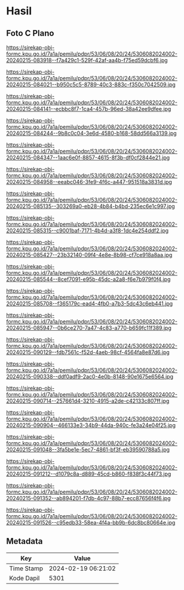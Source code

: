 # Hasil

## Foto C Plano

https://sirekap-obj-formc.kpu.go.id/7a1a/pemilu/pdpr/53/06/08/20/24/5306082024002-20240215-083918--f7a429c1-529f-42af-aa4b-f75ed59dcbf6.jpg

https://sirekap-obj-formc.kpu.go.id/7a1a/pemilu/pdpr/53/06/08/20/24/5306082024002-20240215-084021--b950c5c5-8789-40c3-883c-f350c7042509.jpg

https://sirekap-obj-formc.kpu.go.id/7a1a/pemilu/pdpr/53/06/08/20/24/5306082024002-20240215-084141--ecbbc8f7-1ca4-457b-96ed-38a42ee9dfee.jpg

https://sirekap-obj-formc.kpu.go.id/7a1a/pemilu/pdpr/53/06/08/20/24/5306082024002-20240215-084244--9b8c0c04-3e6d-4580-b168-58dd566a3139.jpg

https://sirekap-obj-formc.kpu.go.id/7a1a/pemilu/pdpr/53/06/08/20/24/5306082024002-20240215-084347--1aac6e0f-8857-4615-8f3b-df0cf2844e21.jpg

https://sirekap-obj-formc.kpu.go.id/7a1a/pemilu/pdpr/53/06/08/20/24/5306082024002-20240215-084958--eeabc046-3fe9-4f6c-a447-951518a3831d.jpg

https://sirekap-obj-formc.kpu.go.id/7a1a/pemilu/pdpr/53/06/08/20/24/5306082024002-20240215-085135--303269a0-eb28-4b84-b4bd-235ec6e1c997.jpg

https://sirekap-obj-formc.kpu.go.id/7a1a/pemilu/pdpr/53/06/08/20/24/5306082024002-20240215-085315--c9001baf-7171-4b4d-a3f8-1dc4e254ddf2.jpg

https://sirekap-obj-formc.kpu.go.id/7a1a/pemilu/pdpr/53/06/08/20/24/5306082024002-20240215-085427--23b32140-09f4-4e8e-8b98-cf7ce918a8aa.jpg

https://sirekap-obj-formc.kpu.go.id/7a1a/pemilu/pdpr/53/06/08/20/24/5306082024002-20240215-085544--8cef7091-e95b-45dc-a2a8-f6e7b979f0f4.jpg

https://sirekap-obj-formc.kpu.go.id/7a1a/pemilu/pdpr/53/06/08/20/24/5306082024002-20240215-085708--f365179c-ead4-4fb0-a7b3-5dc43c6eb441.jpg

https://sirekap-obj-formc.kpu.go.id/7a1a/pemilu/pdpr/53/06/08/20/24/5306082024002-20240215-085947--0b6ce270-7a47-4c83-a770-b659fc11f389.jpg

https://sirekap-obj-formc.kpu.go.id/7a1a/pemilu/pdpr/53/06/08/20/24/5306082024002-20240215-090129--fdb7561c-f52d-4aeb-98cf-4564fa8e87d6.jpg

https://sirekap-obj-formc.kpu.go.id/7a1a/pemilu/pdpr/53/06/08/20/24/5306082024002-20240215-090338--ddf0adf9-2ac0-4e0b-8148-90e1675e6564.jpg

https://sirekap-obj-formc.kpu.go.id/7a1a/pemilu/pdpr/53/06/08/20/24/5306082024002-20240215-090714--257661d4-3210-4915-a2de-c42133c807ff.jpg

https://sirekap-obj-formc.kpu.go.id/7a1a/pemilu/pdpr/53/06/08/20/24/5306082024002-20240215-090904--466133e3-34b9-44da-940c-fe3a24e04f25.jpg

https://sirekap-obj-formc.kpu.go.id/7a1a/pemilu/pdpr/53/06/08/20/24/5306082024002-20240215-091048--3fa5be1e-5ec7-4861-bf3f-eb39590788a5.jpg

https://sirekap-obj-formc.kpu.go.id/7a1a/pemilu/pdpr/53/06/08/20/24/5306082024002-20240215-091212--d1079c8a-d889-45cd-b860-f838f3c44f73.jpg

https://sirekap-obj-formc.kpu.go.id/7a1a/pemilu/pdpr/53/06/08/20/24/5306082024002-20240215-091352--ab894201-f7db-4c97-88b7-ecc87656f4f6.jpg

https://sirekap-obj-formc.kpu.go.id/7a1a/pemilu/pdpr/53/06/08/20/24/5306082024002-20240215-091526--c95edb33-58ea-4f4a-bb9b-6dc8bc80664e.jpg


## Metadata

| Key        | Value               |
| ---------- | ------------------- |
| Time Stamp | 2024-02-19 06:21:02 |
| Kode Dapil | 5301                |



